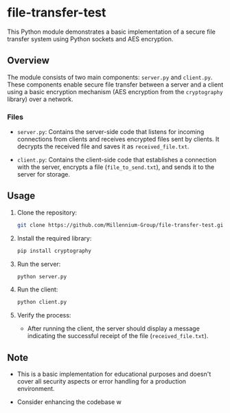 # file-transfer-test

This Python module demonstrates a basic implementation of a secure file transfer system using Python sockets and AES encryption.

## Overview

The module consists of two main components: `server.py` and `client.py`. These components enable secure file transfer between a server and a client using a basic encryption mechanism (AES encryption from the `cryptography` library) over a network.

### Files

- `server.py`: Contains the server-side code that listens for incoming connections from clients and receives encrypted files sent by clients. It decrypts the received file and saves it as `received_file.txt`.

- `client.py`: Contains the client-side code that establishes a connection with the server, encrypts a file (`file_to_send.txt`), and sends it to the server for storage.

## Usage

1. Clone the repository:

    ```bash
    git clone https://github.com/Millennium-Group/file-transfer-test.git
    ```

2. Install the required library:

    ```bash
    pip install cryptography
    ```

3. Run the server:

    ```bash
    python server.py
    ```

4. Run the client:

    ```bash
    python client.py
    ```

5. Verify the process:

    - After running the client, the server should display a message indicating the successful receipt of the file (`received_file.txt`).

## Note

- This is a basic implementation for educational purposes and doesn't cover all security aspects or error handling for a production environment.

- Consider enhancing the codebase w
